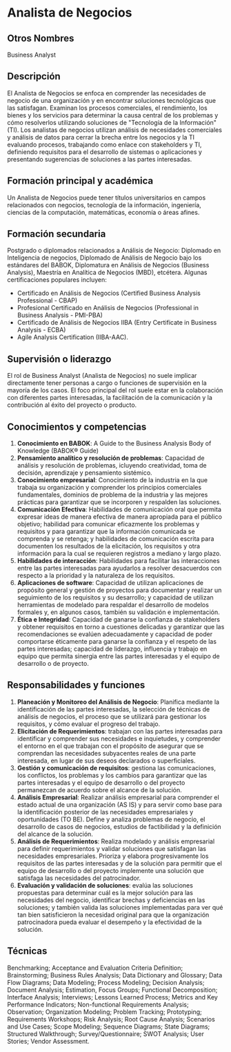 # Analista de Negocios

## Otros Nombres
Business Analyst

## Descripción
El Analista de Negocios se enfoca en comprender las necesidades de negocio de una organización y en encontrar soluciones tecnológicas que las satisfagan. Examinan los procesos comerciales, el rendimiento, los bienes y los servicios para determinar la causa central de los problemas y cómo resolverlos utilizando soluciones de "Tecnología de la Información" (TI). Los analistas de negocios utilizan análisis de necesidades comerciales y análisis de datos para cerrar la brecha entre los negocios y la TI evaluando procesos, trabajando como enlace con stakeholders y TI, definiendo requisitos para el desarrollo de sistemas o aplicaciones y presentando sugerencias de soluciones a las partes interesadas.

## Formación principal y académica
Un Analista de Negocios puede tener títulos universitarios en campos relacionados con negocios, tecnología de la información, ingeniería, ciencias de la computación, matemáticas, economía o áreas afines.

## Formación secundaria
Postgrado o diplomados relacionados a Análisis de Negocio: Diplomado en Inteligencia de negocios, Diplomado de Análisis de Negocio bajo los estándares del BABOK, Diplomatura en Análisis de Negocios (Business Analysis), Maestría en Analítica de Negocios (MBD), etcétera.
Algunas certificaciones populares incluyen:
- Certificado en Análisis de Negocios (Certified Business Analysis Professional - CBAP)
- Profesional Certificado en Análisis de Negocios (Professional in Business Analysis - PMI-PBA)
- Certificado de Análisis de Negocios IIBA (Entry Certificate in Business Analysis - ECBA)
- Agile Analysis Certification (IIBA-AAC).

## Supervisión o liderazgo
El rol de Business Analyst (Analista de Negocios) no suele implicar directamente tener personas a cargo o funciones de supervisión en la mayoría de los casos.  El foco principal del rol suele estar en la colaboración con diferentes partes interesadas, la facilitación de la comunicación y la contribución al éxito del proyecto o producto.

## Conocimientos y competencias

1. **Conocimiento en BABOK**: A Guide to the Business Analysis Body of Knowledge (BABOK® Guide)
2. **Pensamiento analítico y resolución de problemas**: Capacidad de análisis y resolución de problemas, icluyendo creatividad, toma de decisión, aprendizaje y pensamiento sistémico.
3. **Conocimiento empresarial**: Conocimiento de la industria en la que trabaja su organización y comprender los principios comerciales fundamentales, dominios de problema de la industria y las mejores prácticas para garantizar que se incorporen y respalden las soluciones.
4. **Comunicación Efectiva**: Habilidades de comunicación oral que permita expresar ideas de manera efectiva de manera apropiada para el público objetivo; habilidad para comunicar eficazmente los problemas y requisitos y para garantizar que la información comunicada se comprenda y se retenga; y habilidades de comunicación escrita para documenten los resultados de la elicitación, los requisitos y otra información para la cual se requieren registros a mediano y largo plazo.
5. **Habilidades de interacción**: Habilidades para facilitar las interacciones entre las partes interesadas para ayudarlos a resolver desacuerdos con respecto a la prioridad y la naturaleza de los requisitos.
6. **Aplicaciones de software**: Capacidad de utilizan aplicaciones de propósito general y gestión de proyectos para documentar y realizar un seguimiento de los requisitos y su desarrollo; y capacidad de utilizan herramientas de modelado para respaldar el desarrollo de modelos formales y, en algunos casos, también su validación e implementación.
7. **Ética e Integridad**: Capacidad de ganarse la confianza de stakeholders y obtener requisitos en torno a cuestiones delicadas y garantizar que las recomendaciones se evalúen adecuadamente y capacidad de poder comportarse éticamente para ganarse la confianza y el respeto de las partes interesadas; capacidad de liderazgo, influencia y trabajo en equipo que permita sinergia entre las partes interesadas y el equipo de desarrollo o de proyecto.

## Responsabilidades y funciones

1. **Planeación y Monitoreo del Análisis de Negocio**: Planifica mediante la identificación de las partes interesadas, la selección de técnicas de análisis de negocios, el proceso que se utilizará para gestionar los requisitos, y cómo evaluar el progreso del trabajo.
2. **Elicitación de Requerimientos**: trabajan con las partes interesadas para identificar y comprender sus necesidades e inquietudes, y comprender el entorno en el que trabajan con el propósito de asegurar que se comprendan las necesidades subyacentes reales de una parte interesada, en lugar de sus deseos declarados o superficiales.
3. **Gestión y comunicación de requisitos**: gestiona las comunicaciones, los conflictos, los problemas y los cambios para garantizar que las partes interesadas y el equipo de desarrollo o del proyecto permanezcan de acuerdo sobre el alcance de la solución.
4. **Análisis Empresarial**: Realizar análisis empresarial para comprender el estado actual de una organización (AS IS) y para servir como base para la identificación posterior de las necesidades empresariales y oportunidades (TO BE). Define y analiza problemas de negocio, el desarrollo de casos de negocios, estudios de factibilidad y la definición del alcance de la solución.
5. **Análisis de Requerimientos**: Realiza modelado y análisis empresarial para definir requerimientos y validar soluciones que satisfagan las necesidades empresariales. Prioriza y elabora progresivamente los requisitos de las partes interesadas y de la solución para permitir que el equipo de desarrollo o del proyecto implemente una solución que satisfaga las necesidades del patrocinador.
6. **Evaluación y validación de soluciones**: evalúa las soluciones propuestas para determinar cuál es la mejor solución para las necesidades del negocio, identificar brechas y deficiencias en las soluciones; y también valida las soluciones implementadas para ver qué tan bien satisficieron la necesidad original para que la organización patrocinadora pueda evaluar el desempeño y la efectividad de la solución.

## Técnicas
Benchmarking; Acceptance and Evaluation Criteria Definition; Brainstorming; Business Rules Analysis; Data Dictionary and Glossary; Data Flow Diagrams; Data Modeling; Process Modeling; Decision Analysis; Document Analysis; Estimation, Focus Groups; Functional Decomposition; Interface Analysis; Interviews; Lessons Learned Process; Metrics and Key Performance Indicators; Non-functional Requirements Analysis; Observation; Organization Modeling; Problem Tracking; Prototyping; Requirements Workshops; Risk Analysis; Root Cause Analysis; Scenarios and Use Cases; Scope Modeling; Sequence Diagrams; State Diagrams; Structured Walkthrough; Survey/Questionnaire; SWOT Analysis; User Stories; Vendor Assessment.

